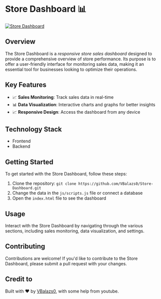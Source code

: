# Store Dashboard 📊
[![Store Dashboard](https://img.shields.io/badge/Store_Dashboard-FF69B4?style=for-the-badge&logo=GitHub&logoColor=white)](https://github.com/VBalazs0/Store-Dashboard)

## Overview
The Store Dashboard is a *responsive store sales dashboard* designed to provide a comprehensive overview of store performance. Its purpose is to offer a user-friendly interface for monitoring sales data, making it an essential tool for businesses looking to optimize their operations.

## Key Features
* 📈 **Sales Monitoring**: Track sales data in real-time
* 📊 **Data Visualization**: Interactive charts and graphs for better insights
* 📈 **Responsive Design**: Access the dashboard from any device

## Technology Stack
* Frontend
* Backend

## Getting Started
To get started with the Store Dashboard, follow these steps:
1. Clone the repository: `git clone https://github.com/VBalazs0/Store-Dashboard.git`
2. Change the data in the `js/scripts.js` file or connect a database
3. Open the `index.html` file to see the dashboard

## Usage
Interact with the Store Dashboard by navigating through the various sections, including sales monitoring, data visualization, and settings.

## Contributing
Contributions are welcome! If you'd like to contribute to the Store Dashboard, please submit a pull request with your changes.

## Credit to
Built with ❤️ by [VBalazs0](https://github.com/VBalazs0), with some help from youtube.

